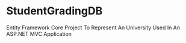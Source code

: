 # StudentGradingDB
Entity Framework Core Project To Represent An University Used In An ASP.NET MVC Application 
